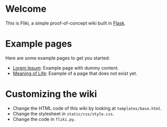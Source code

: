 # Welcome

This is Fliki, a simple proof-of-concept wiki built in [Flask](http://flask.pocoo.org).

# Example pages

Here are some example pages to get you started:

* [Lorem Ipsum](/lorem-ipsum): Example page with dummy content.
* [Meaning of Life](/meaning-of-life): Example of a page that does not exist yet.

# Customizing the wiki

* Change the HTML code of this wiki by looking at `templates/base.html`.
* Change the stylesheet in `static/css/style.css`.
* Change the code in `fliki.py`.
